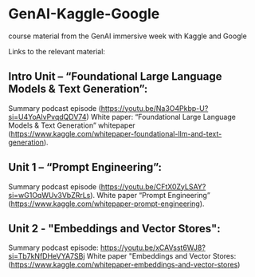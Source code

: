 # GenAI-Kaggle-Google
course material from the GenAI immersive week with Kaggle and Google

Links to the relevant material:

## Intro Unit – “Foundational Large Language Models & Text Generation”:

Summary podcast episode (https://youtu.be/Na3O4Pkbp-U?si=U4YoAlvPvqdQDV74)
White paper: “Foundational Large Language Models & Text Generation” whitepaper (https://www.kaggle.com/whitepaper-foundational-llm-and-text-generation). 

## Unit 1 – “Prompt Engineering”:

Summary podcast episode (https://youtu.be/CFtX0ZyLSAY?si=wG1OqWUv3VbZRrLs).
White paper “Prompt Engineering” (https://www.kaggle.com/whitepaper-prompt-engineering).

## Unit 2 - "Embeddings and Vector Stores":

Summary podcast episode: https://youtu.be/xCAVsst6WJ8?si=Tb7kNfDHeVYA7SBj
White paper "Embeddings and Vector Stores: (https://www.kaggle.com/whitepaper-embeddings-and-vector-stores)
